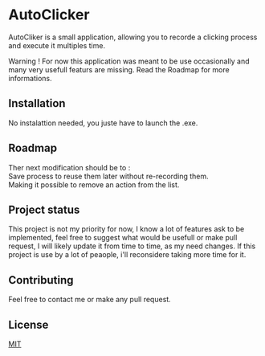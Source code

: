 # AutoClicker

AutoCliker is a small application, allowing you to recorde a clicking process and execute it multiples time.

Warning !  For now this application was meant to be use occasionally and many very usefull featurs are missing. Read the Roadmap for more informations.

## Installation

No instalattion needed, you juste have to launch the .exe.


## Roadmap
Ther next modification should be to :  
Save process to reuse them later without re-recording them.  
Making it possible to remove an action from the list.

## Project status

This project is not my priority for now, I know a lot of features ask to be implemented, feel free to suggest what would be usefull or make pull request, I will likely update it from time to time, as my need changes.
If this project is use by a lot of peaople, i'll reconsidere taking more time for it.

## Contributing

Feel free to contact me or make any pull request.

## License
[MIT](https://choosealicense.com/licenses/mit/)
